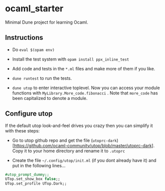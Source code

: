 # ocaml_starter
Minimal Dune project for learning Ocaml.

## Instructions

- Do ```eval $(opam env)``` 

- Install the test system with ```opam install ppx_inline_test```

- Add code and tests in the ```*.ml``` files and make more of them if you like.

- ```dune runtest``` to run the tests.

- ```dune utop``` to enter interactive toplevel. Now you can 
access your module functions with ```MyLibrary.More_code.fibonacci``` . 
Note that ```more_code``` has been capitalized to denote a module.

## Configure utop

If the default utop look-and-feel drives you crazy then you can simplify it with these steps:

- Go to utop github repo and get the file (```utoprc-dark```)[https://github.com/ocaml-community/utop/blob/master/utoprc-dark]. Copy it to your home directory and rename it to ```.utoprc```

- Create the file ```~/.config/utop/init.ml``` (if you dont already have it) and put in the following lines...

```ocaml 
#utop_prompt_dummy;; 
UTop.set_show_box false;;
UTop.set_profile UTop.Dark;;
```
